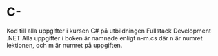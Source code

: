 # C-
Kod till alla uppgifter i kursen C# på utbildningen Fullstack Development .NET
Alla uppgifter i boken är namnade enligt n-m.cs där n är numret lektionen, och m är numret på uppgiften.

